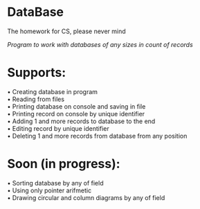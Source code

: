 # DataBase

The homework for CS, please never mind

<i>Program to work with databases of any sizes in count of records</i>

# Supports:
  • Creating database in program <br>
  • Reading from files <br>
  • Printing database on console and saving in file <br>
  • Printing record on console by unique identifier <br>
  • Adding 1 and more records to database to the end <br>
  • Editing record by unique identifier <br>
  • Deleting 1 and more records from database from any position <br>

# Soon (in progress):
  • Sorting database by any of field <br>
  • Using only pointer arifmetic <br>
  • Drawing circular and column diagrams by any of field <br>
